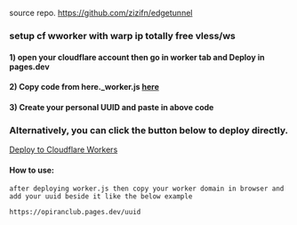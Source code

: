   source repo. https://github.com/zizifn/edgetunnel
  
### setup cf wworker with warp ip totally free vless/ws 

#### 1) open your cloudflare account then go in worker tab and Deploy in pages.dev

#### 2) Copy code from here._worker.js [here](https://github.com/opiran-club/cfworker-warpIP-free-vless/blob/main/worker-vless.js)

#### 3) Create your personal UUID and paste in above code

### Alternatively, you can click the button below to deploy directly.

[Deploy to Cloudflare Workers](https://deploy.workers.cloudflare.com/?url=https://github.com/opiran-club/cfworker-warpIP-free-vless)


#### How to use:
```
after deploying worker.js then copy your worker domain in browser and add your uuid beside it like the below example
```
```
https://opiranclub.pages.dev/uuid
```
